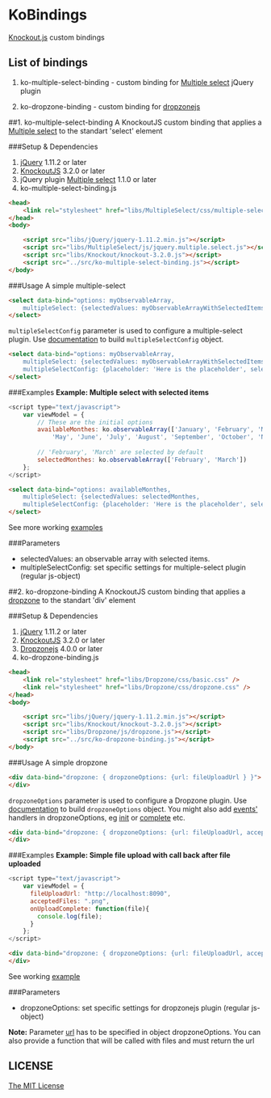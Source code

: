 # KoBindings
[Knockout.js](http://knockoutjs.com/) custom bindings

## List of bindings
1. ko-multiple-select-binding - custom binding for [Multiple select](http://wenzhixin.net.cn/p/multiple-select/docs/) jQuery plugin

2. ko-dropzone-binding - custom binding for [dropzonejs](http://www.dropzonejs.com/)

##1. ko-multiple-select-binding
A KnockoutJS custom binding that applies a [Multiple select](http://wenzhixin.net.cn/p/multiple-select/docs/) to the standart 'select' element

###Setup & Dependencies
  1.  [jQuery](http://jquery.com/download/) 1.11.2 or later
  2.  [KnockoutJS](http://knockoutjs.com/downloads/index.html) 3.2.0 or later  
  3.  jQuery plugin [Multiple select](http://wenzhixin.net.cn/p/multiple-select/docs/) 1.1.0 or later
  4.  ko-multiple-select-binding.js

```html
<head>
    <link rel="stylesheet" href="libs/MultipleSelect/css/multiple-select.css" />
</head>
<body>

    <script src="libs/jQuery/jquery-1.11.2.min.js"></script>
    <script src="libs/MultipleSelect/js/jquery.multiple.select.js"></script>
    <script src="libs/Knockout/knockout-3.2.0.js"></script>
    <script src="../src/ko-multiple-select-binding.js"></script>
</body>
```

###Usage
A simple multiple-select

```html
<select data-bind="options: myObservableArray, 
    multipleSelect: {selectedValues: myObservableArrayWithSelectedItems}">
</select>
```

`multipleSelectConfig` parameter is used to configure a multiple-select plugin. Use [documentation](http://wenzhixin.net.cn/p/multiple-select/docs/) to build `multipleSelectConfig` object.  

```html
<select data-bind="options: myObservableArray, 
    multipleSelect: {selectedValues: myObservableArrayWithSelectedItems, 
    multipleSelectConfig: {placeholder: 'Here is the placeholder', selectAll: false}}">
</select>
```

###Examples
**Example: Multiple select with selected items**

```js
<script type="text/javascript">
    var viewModel = {
        // These are the initial options
        availableMonthes: ko.observableArray(['January', 'February', 'March', 'April', 
            'May', 'June', 'July', 'August', 'September', 'October', 'November', 'December']),
        
        // 'February', 'March' are selected by default
	    selectedMonthes: ko.observableArray(['February', 'March'])
    };
</script>
```

```html
<select data-bind="options: availableMonthes, 
    multipleSelect: {selectedValues: selectedMonthes, 
    multipleSelectConfig: {placeholder: 'Here is the placeholder', selectAll: true}}">
</select>
```

See more working [examples](https://github.com/Sufflavus/KoBindings/blob/master/demos/multiple-select.html)

###Parameters
* selectedValues: an observable array with selected items.
* multipleSelectConfig: set specific settings for multiple-select plugin (regular js-object)

##2. ko-dropzone-binding
A KnockoutJS custom binding that applies a [dropzone](http://www.dropzonejs.com/) to the standart 'div' element

###Setup & Dependencies
  1.  [jQuery](http://jquery.com/download/) 1.11.2 or later
  2.  [KnockoutJS](http://knockoutjs.com/downloads/index.html) 3.2.0 or later  
  3.  [Dropzonejs](http://www.dropzonejs.com/) 4.0.0 or later
  4.  ko-dropzone-binding.js

```html
<head>
    <link rel="stylesheet" href="libs/Dropzone/css/basic.css" />
    <link rel="stylesheet" href="libs/Dropzone/css/dropzone.css" />
</head>
<body>

    <script src="libs/jQuery/jquery-1.11.2.min.js"></script>    
    <script src="libs/Knockout/knockout-3.2.0.js"></script>
    <script src="libs/Dropzone/js/dropzone.js"></script>        
    <script src="../src/ko-dropzone-binding.js"></script>    
</body>
```
###Usage
A simple dropzone

```html
<div data-bind="dropzone: { dropzoneOptions: {url: fileUploadUrl } }">
</div>     
```

`dropzoneOptions` parameter is used to configure a Dropzone plugin. Use [documentation](http://www.dropzonejs.com/#configuration-options) to build `dropzoneOptions` object. You might also add [events'](http://www.dropzonejs.com/#configuration-options) handlers in dropzoneOptions, eg [init](http://www.dropzonejs.com/#config-init) or [complete](http://www.dropzonejs.com/#event-complete) etc.

```html
<div data-bind="dropzone: { dropzoneOptions: {url: fileUploadUrl, acceptedFiles: '.png', uploadMultiple: true, init: initDropzone, complete: onUploadComplete } }"> 
</div>
```

###Examples
**Example: Simple file upload with call back after file uploaded**

```js
<script type="text/javascript">
    var viewModel = {
      fileUploadUrl: "http://localhost:8090",
      acceptedFiles: ".png",
      onUploadComplete: function(file){
        console.log(file);
      }
    };
</script>
```

```html
<div data-bind="dropzone: { dropzoneOptions: {url: fileUploadUrl, acceptedFiles: acceptedFiles, uploadMultiple: true, complete: onUploadComplete } }">    
</div>
```

See working [example](https://github.com/Sufflavus/KoBindings/blob/master/demos/dropzone.html)

###Parameters
* dropzoneOptions: set specific settings for dropzonejs plugin (regular js-object)

**Note:** Parameter [url](http://www.dropzonejs.com/#config-url) has to be specified in object dropzoneOptions. You can also provide a function that will be called with files and must return the url  

## LICENSE
[The MIT License](https://github.com/Sufflavus/KoBindings/blob/master/LICENSE)
